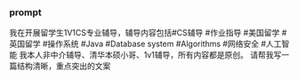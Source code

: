 ### prompt

我在开展留学生1V1CS专业辅导，辅导内容包括#CS辅导
#作业指导
#美国留学
#英国留学
#操作系统
#Java
#Database system
#Algorithms
#网络安全
#人工智能
我本人非中介辅导、清华本硕小哥、1v1辅导，所有内容都是原创。
请帮我写一篇结构清晰，重点突出的文案



